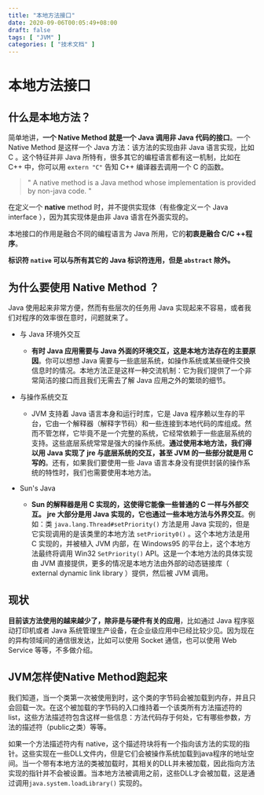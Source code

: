 ```yaml
---
title: "本地方法接口"
date: 2020-09-06T00:05:49+08:00
draft: false
tags: [ "JVM" ]
categories: [ "技术文档" ]
---
```

# 本地方法接口

## 什么是本地方法？

简单地讲，**一个 Native Method 就是一个 Java 调用非 Java 代码的接口**。一个Native Method 是这样一个 Java 方法：该方法的实现由非 Java 语言实现，比如 C 。这个特征并非 Java 所特有，很多其它的编程语言都有这一机制，比如在 C++ 中，你可以用 `extern "C"` 告知 C++ 编译器去调用一个 C 的函数。

> " A native method is a Java method whose implementation is provided by non-java code. "

在定义一个 **native** method 时，并不提供实现体（有些像定义ー个 Java interface ），因为其实现体是由非 Java 语言在外面实现的。

本地接口的作用是融合不同的编程语言为 Java 所用，它的**初衷是融合 C/C ++程序**。

**标识符 `native` 可以与所有其它的 Java 标识符连用，但是 `abstract` 除外。**

## 为什么要使用 Native Method ？

Java 使用起来非常方便，然而有些层次的任务用 Java 实现起来不容易，或者我们对程序的效率很在意时，问题就来了。
- 与 Java 环境外交互
  - **有时 Java 应用需要与 Java 外面的环境交互，这是本地方法存在的主要原因**。你可以想想 Java 需要与一些底层系统，如操作系统或某些硬件交换信息时的情况。本地方法正是这样一种交流机制：它为我们提供了一个非常简洁的接口而且我们无需去了解 Java 应用之外的繁琐的细节。
- 与操作系统交互
  - JVM 支持着 Java 语言本身和运行时库，它是 Java 程序赖以生存的平台，它由一个解释器（解释字节码）和一些连接到本地代码的库组成。然而不管怎样，它毕竟不是一个完整的系统，它经常依赖于一些底层系统的支持。这些底层系统常常是强大的操作系统。**通过使用本地方法，我们得以用 Java 实现了 jre 与底层系统的交互，甚至 JVM 的一些部分就是用 C 写的**。还有，如果我们要使用一些 Java 语言本身没有提供封装的操作系统的特性时，我们也需要使用本地方法。

- Sun's Java
  - **Sun 的解释器是用 C 实现的，这使得它能像一些普通的 C 一样与外部交互。 jre 大部分是用 Java 实现的，它也通过一些本地方法与外界交互**。例如：类 `java.lang.Thread#setPriority()` 方法是用 Java 实现的，但是它实现调用的是该类里的本地方法 `setPriority0()` 。这个本地方法是用 C 实现的，并被植入 JVM 内部，在 Windows95 的平台上，这个本地方法最终将调用 Win32 `SetPriority()` API。这是一个本地方法的具体实现由 JVM 直接提供，更多的情况是本地方法由外部的动态链接库（ external dynamic link library ）提供，然后被 JVM 调用。

## 现状

**目前该方法使用的越来越少了，除非是与硬件有关的应用**，比如通过 Java 程序驱动打印机或者 Java 系统管理生产设备，在企业级应用中已经比较少见。因为现在的异构领域间的通信很发达，比如可以使用 Socket 通信，也可以使用 Web Service 等等，不多做介绍。

## JVM怎样使Native Method跑起来

 我们知道，当一个类第一次被使用到时，这个类的字节码会被加载到内存，并且只会回载一次。在这个被加载的字节码的入口维持着一个该类所有方法描述符的 list，这些方法描述符包含这样一些信息：方法代码存于何处，它有哪些参数，方法的描述符（public之类）等等。

 如果一个方法描述符内有 native，这个描述符块将有一个指向该方法的实现的指针。这些实现在一些DLL文件内，但是它们会被操作系统加载到java程序的地址空间。当一个带有本地方法的类被加载时，其相关的DLL并未被加载，因此指向方法实现的指针并不会被设置。当本地方法被调用之前，这些DLL才会被加载，这是通过调用`java.system.loadLibrary()` 实现的。